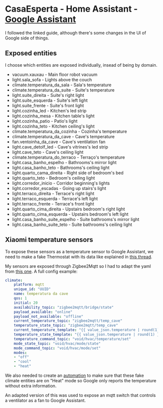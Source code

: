 # CasaEsperta - Home Assistant - [Google Assistant](https://www.home-assistant.io/integrations/google_assistant/)

I followed the linked guide, although there's some changes in the UI of Google side of things.

## Exposed entities
I choose which entities are exposed individually, insead of being by domain.

* vacuum.xauxau - Main floor robot vacuum
* light.sala_sofa - Lights above the couch
* climate.temperatura_da_sala - Sala's temperature
* climate.temperatura_da_suite - Suite's temperature
* light.suite_direita - Suite's right light
* light.suite_esquerda - Suite's left light
* light.suite_frente - Suite's front light
* light.cozinha_led - Kitchen's led strip
* light.cozinha_mesa - Kitchen table's light
* light.cozinha_patio - Patio's light 
* light.cozinha_teto - Kitchen ceiling's light
* climate.temperatura_da_cozinha - Cozinha's temperature
* climate.temperatura_da_cave - Cave's temperature
* fan.ventoinha_da_cave - Cave's ventilation fan
* light.cave_detolf_led - Cave's vitrines's led strip
* light.cave_teto - Cave's ceiling light
* climate.temperatura_do_terraco - Terraço's temperature
* light.casa_banho_espelho - Bathrooms's mirror light
* light.casa_banho_teto - Bathrooms's ceiling light
* light.quarto_cama_direita - Right side of bedroom's bed
* light.quarto_teto - Bedroom's ceiling light
* light.corredor_inicio - Corridor beginning's lights
* light.corredor_escadas - Going up stairs's light
* light.terraco_direita - Terrace's right light
* light.terraco_esquerda - Terrace's left light
* light.terraco_frente - Terrace's front light
* light.quarto_cima_direita - Upstairs bedroom's right light
* light.quarto_cima_esquerda - Upstairs bedroom's left light
* light.casa_banho_suite_espelho - Suite bathrooms's mirror light
* light.casa_banho_suite_teto - Suite bathrooms's ceiling light

## Xiaomi temperature sensors

To expose these sensors as a temperature sensor to Google Assistant, we need to make a fake Thermostat with its data like explained in [this thread](https://community.home-assistant.io/t/google-assistant-working-with-sensors/51688). 

My sensors are exposed through Zigbee2Mqtt so I had to adapt the yaml from [this one](https://community.home-assistant.io/t/google-assistant-working-with-sensors/51688/46). A full config example:
```yaml
climate:
    platform: mqtt
    unique_id: "UUID"
    name: temperatura da cave
    qos: 1
    initial: 20
    availability_topic: "zigbee2mqtt/bridge/state"
    payload_available: "online"
    payload_not_available: "offline"
    current_temperature_topic: "zigbee2mqtt/temp_cave"
    temperature_state_topic: "zigbee2mqtt/temp_cave"
    current_temperature_template: "{{ value_json.temperature | round(1) }}"
    temperature_state_template: "{{ value_json.temperature | round(1) }}"
    temperature_command_topic: "void/hvac/temperature/set"
    mode_state_topic: "void/hvac/mode/state"
    mode_command_topic: "void/hvac/mode/set"
    modes:
    - "off"
    - "cool"
    - "heat"
```
We also needed to create an [automation](automations.md) to make sure that these fake climate entities are on "Heat" mode so Google only reports the temperature without extra information.

An adapted version of this was used to expose an mqtt switch that controls a ventilator as a fan to Google Assistant.
